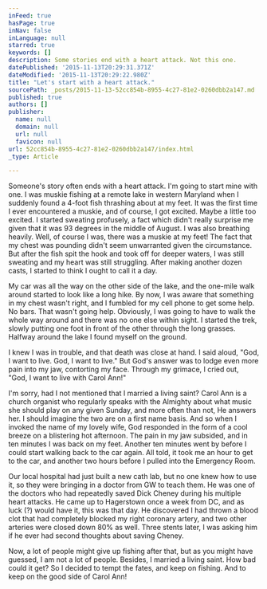 ```yaml
---
inFeed: true
hasPage: true
inNav: false
inLanguage: null
starred: true
keywords: []
description: Some stories end with a heart attack. Not this one.
datePublished: '2015-11-13T20:29:31.371Z'
dateModified: '2015-11-13T20:29:22.980Z'
title: "Let's start with a heart attack."
sourcePath: _posts/2015-11-13-52cc854b-8955-4c27-81e2-0260dbb2a147.md
published: true
authors: []
publisher:
  name: null
  domain: null
  url: null
  favicon: null
url: 52cc854b-8955-4c27-81e2-0260dbb2a147/index.html
_type: Article

---
```

Someone's story often ends with a heart attack. I'm going to start mine with one. I was muskie fishing at a remote lake in western Maryland when I suddenly found a 4-foot fish thrashing about at my feet. It was the first time I ever encountered a muskie, and of course, I got excited. Maybe a little too excited. I started sweating profusely, a fact which didn't really surprise me given that it was 93 degrees in the middle of August. I was also breathing heavily. Well, of course I was, there was a muskie at my feet! The fact that my chest was pounding didn't seem unwarranted given the circumstance. But after the fish spit the hook and took off for deeper waters, I was still sweating and my heart was still struggling. After making another dozen casts, I started to think I ought to call it a day.

My car was all the way on the other side of the lake, and the one-mile walk around started to look like a long hike. By now, I was aware that something in my chest wasn't right, and I fumbled for my cell phone to get some help. No bars. That wasn't going help. Obviously, I was going to have to walk the whole way around and there was no one else within sight. I started the trek, slowly putting one foot in front of the other through the long grasses. Halfway around the lake I found myself on the ground.

I knew I was in trouble, and that death was close at hand. I said aloud, "God, I want to live. God, I want to live." But God's answer was to lodge even more pain into my jaw, contorting my face. Through my grimace, I cried out, "God, I want to live with Carol Ann!"

I'm sorry, had I not mentioned that I married a living saint? Carol Ann is a church organist who regularly speaks with the Almighty about what music she should play on any given Sunday, and more often than not, He answers her. I should imagine the two are on a first name basis. And so when I invoked the name of my lovely wife, God responded in the form of a cool breeze on a blistering hot afternoon. The pain in my jaw subsided, and in ten minutes I was back on my feet. Another ten minutes went by before I could start walking back to the car again. All told, it took me an hour to get to the car, and another two hours before I pulled into the Emergency Room.

Our local hospital had just built a new cath lab, but no one knew how to use it, so they were bringing in a doctor from GW to teach them. He was one of the doctors who had repeatedly saved Dick Cheney during his multiple heart attacks. He came up to Hagerstown once a week from DC, and as luck (?) would have it, this was that day. He discovered I had thrown a blood clot that had completely blocked my right coronary artery, and two other arteries were closed down 80% as well. Three stents later, I was asking him if he ever had second thoughts about saving Cheney.

Now, a lot of people might give up fishing after that, but as you might have guessed, I am not a lot of people. Besides, I married a living saint. How bad could it get? So I decided to tempt the fates, and keep on fishing. And to keep on the good side of Carol Ann!